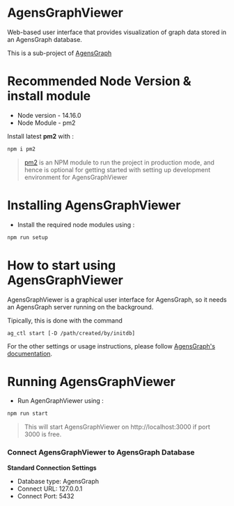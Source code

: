 # AgensGraphViewer
Web-based user interface that provides visualization of graph data stored in an AgensGraph database. 

This is a sub-project of [AgensGraph](https://github.com/BitnineGlobal/agensgraph/tree/v2.14)

# Recommended Node Version & install module

- Node version - 14.16.0
- Node Module - pm2 

Install latest **pm2** with :

```bash
npm i pm2
```

> [pm2](https://www.npmjs.com/package/pm2) is an NPM module to run the project in production mode, and hence is optional for getting started with setting up development environment for AgensGraphViewer 

# Installing AgensGraphViewer

- Install the required node modules using  :  

```bash
npm run setup
```

# How to start using AgensGraphViewer

AgensGraphViewer is a graphical user interface for AgensGraph, so it needs an AgensGraph server running on the background. 

Tipically, this is done with the command 

```
ag_ctl start [-D /path/created/by/initdb]
```

For the other settings or usage instructions, please follow [AgensGraph's documentation](https://bitnine.net/documentations/quick-guide-1-3.html).

# Running AgensGraphViewer

- Run AgenGraphViewer using : 

```bash
npm run start
```

>This will start AgensGraphViewer on http://localhost:3000 if port 3000 is free.

### Connect AgensGraphViewer to AgensGraph Database

**Standard Connection Settings**

- Database type: AgensGraph
- Connect URL:  127.0.0.1
- Connect Port: 5432


